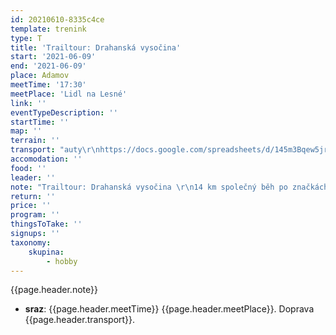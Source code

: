 ```yaml
---
id: 20210610-8335c4ce
template: trenink
type: T
title: 'Trailtour: Drahanská vysočina'
start: '2021-06-09'
end: '2021-06-09'
place: Adamov
meetTime: '17:30'
meetPlace: 'Lidl na Lesné'
link: ''
eventTypeDescription: ''
startTime: ''
map: ''
terrain: ''
transport: "auty\r\nhttps://docs.google.com/spreadsheets/d/145m3Bqew5jruHF1qA-vd2CX1yMDIKu5nsyVkQ0Ir888/edit?usp=sharing"
accomodation: ''
food: ''
leader: ''
note: "Trailtour: Drahanská vysočina \r\n14 km společný běh po značkách:\r\nhttp://www.trailtour.cz/2021/etapy-cz/cz-etapa18-adamov-drahanska-vrchovina/"
return: ''
price: ''
program: ''
thingsToTake: ''
signups: ''
taxonomy:
    skupina:
        - hobby
---
```


{{page.header.note}}
* **sraz**: {{page.header.meetTime}} {{page.header.meetPlace}}. Doprava {{page.header.transport}}.
